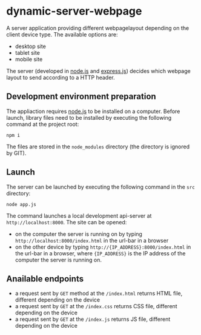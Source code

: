 # dynamic-server-webpage

A server application providing different webpagelayout depending on the client device type. The available options are:
- desktop site
- tablet site
- mobile site

The server (developed in [node.js](https://nodejs.org/en/) and [express.js](https://expressjs.com/)) decides which webpage layout to send according to a HTTP header.

## Development environment preparation

The appliaction requires [node.js](https://nodejs.org/en/) to be installed on a computer. Before launch, library files need to be installed by executing the following command at the project root:
```
npm i
```
The files are stored in the `node_modules` directory (the directory is ignored by GIT).

## Launch

The server can be launched by executing the following command in the `src` directory:
```
node app.js
```
The command launches a local development api-server at `http://localhost:8000`. The site can be opened:
- on the computer the server is running on by typing `http://localhost:8000/index.html` in the url-bar in a browser
- on the other device by typing `http://{IP_ADDRESS}:8000/index.html` in the url-bar in a browser, where `{IP_ADDRESS}` is the IP address of the computer the server is running on.

## Anailable endpoints

- a request sent by `GET` method at the `/index.html` returns HTML file, different depending on the device
- a request sent by `GET` at the `/index.css` returns CSS file, different depending on the device
- a request sent by `GET` at the `/index.js` returns JS file, different depending on the device
